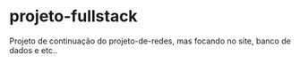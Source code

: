 # projeto-fullstack
Projeto de continuação do projeto-de-redes, mas focando no site, banco de dados e etc..
